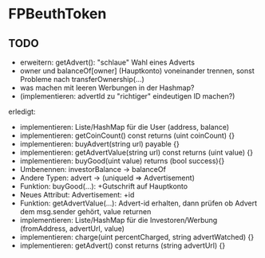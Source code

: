 # FPBeuthToken
  
  
## TODO 
- erweitern: getAdvert(): "schlaue" Wahl eines Adverts
- owner und balanceOf[owner] (Hauptkonto) voneinander trennen, sonst Probleme nach transferOwnership(...)
- was machen mit leeren Werbungen in der Hashmap?
- (implementieren: advertId zu "richtiger" eindeutigen ID machen?)



erledigt:

- implementieren: Liste/HashMap für die User (address, balance)
- implementieren: getCoinCount() const returns (uint coinCount) {}
- implementieren: buyAdvert(string url) payable {}
- implementieren: getAdvertValue(string url) const returns (uint value) {}
- implementieren: buyGood(uint value) returns (bool success){}
- Umbenennen: investorBalance -> balanceOf
- Andere Typen: advert -> (uniqueId => Advertisement)
- Funktion: buyGood(...): +Gutschrift auf Hauptkonto
- Neues Attribut: Advertisement: +id
- Funktion: getAdvertValue(...): Advert-id erhalten, dann prüfen ob Advert dem msg.sender gehört, value returnen
- implementieren: Liste/HashMap für die Investoren/Werbung (fromAddress, advertUrl, value)
- implementieren: charge(uint percentCharged, string advertWatched) {}
- implementieren: getAdvert() const returns (string advertUrl) {}


